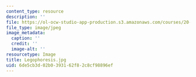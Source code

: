 ```yaml
---
content_type: resource
description: ''
file: https://ol-ocw-studio-app-production.s3.amazonaws.com/courses/20-020-introduction-to-biological-engineering-design-spring-2009/6de5cb3d02b0393162f82c8cf98896ef_Legophoresis.jpg
file_type: image/jpeg
image_metadata:
  caption: ''
  credit: ''
  image-alt: ''
resourcetype: Image
title: Legophoresis.jpg
uid: 6de5cb3d-02b0-3931-62f8-2c8cf98896ef
---
```

